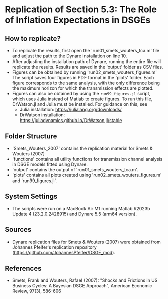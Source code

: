 # Replication of Section 5.3: The Role of Inflation Expectations in DSGEs
## How to replicate? 
- To replicate the results, first open the 
  'run01_smets_wouters_tca.m' file and adjust the path to the Dynare installation 
  on line 10. 
- After adjusting the installation path of Dynare, running the entire file
  will replicate the results. Results are saved in the 'output' folder as 
  CSV files. 
- Figures can be obtained by running 'run02_smets_wouters_figures.m'
  The script saves four figures in PDF format in the 'plots' folder. 
  Each figure corresponds to the same analysis, with the only difference 
  being the maximum horizon for which the transmission effects are plotted.
- Figures can also be obtained by using the `run99_figures.jl` script, which
  uses Julia instead of Matlab to create figures. To run this file, DrWatson.jl
  and Julia must be installed. For guidance on this, see 
  - Julia installation: https://julialang.org/downloads/
  - DrWatson installation: https://juliadynamics.github.io/DrWatson.jl/stable

## Folder Structure
- 'Smets_Wouters_2007' contains the replication material for Smets & Wouters (2007)
- 'functions' contains all utility functions for transmission channel 
  analysis in DSGE models fitted using Dynare.
- 'output' contains the output of 'run01_smets_wouters_tca.m'.
- 'plots' contains all plots created using 'run02_smets_wouters_figures.m'
  and 'run99_figures.jl'.

## System Settings 
- The scripts were run on a MacBook Air M1 running Matlab R2023b 
  Update 4 (23.2.0.2428915) and Dynare 5.5 (arm64 version).
## Sources
- Dynare replication files for Smets & Wouters (2007) were obtained from 
  Johannes Pfeifer's replication repository (https://github.com/JohannesPfeifer/DSGE_mod). 

## References
- Smets, Frank and Wouters, Rafael (2007): "Shocks and Frictions in 
  US Business Cycles: A Bayesian DSGE Approach", American Economic Review, 
  97(3), 586-606
